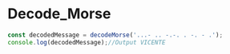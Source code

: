 # Decode_Morse

```js
const decodedMessage = decodeMorse('...- .. -.-. . -. - .');
console.log(decodedMessage);//Output VICENTE
```

